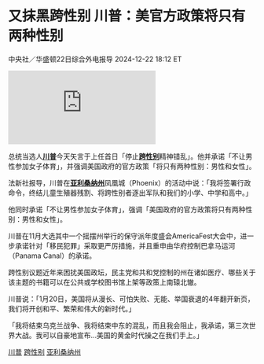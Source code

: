 # 又抹黑跨性别 川普：美官方政策将只有两种性别

中央社／华盛顿22日综合外电报导 2024-12-22 18:12 ET

![总统当选人川普矢言于上任首日「停止跨性别精神错乱」。（路透）](https://pgw.worldjournal.com/gw/photo.php?u=https://uc.udn.com.tw/photo/wj/realtime/2024/12/23/31139190.jpg&x=0&y=0&sw=0&sh=0&sl=W&fw=800&exp=3600&q=75)

总统当选人[**川普**](https://www.worldjournal.com/search/tagging/8877/%E5%B7%9D%E6%99%AE?zh-cn)今天矢言于上任首日「停止[**跨性别**](https://www.worldjournal.com/search/tagging/8877/%E8%B7%A8%E6%80%A7%E5%88%AB?zh-cn)精神错乱」。他并承诺「不让男性参加女子体育」，并强调美国政府的官方政策「将只有两种性别：男性和女性」。

法新社报导，川普在[**亚利桑纳州**](https://www.worldjournal.com/search/tagging/8877/%E4%BA%9A%E5%88%A9%E6%A1%91%E7%BA%B3%E5%B7%9E?zh-cn)凤凰城（Phoenix）的活动中说：「我将签署行政命令，终结儿童生殖器残割、将跨性别者逐出军队和我们的小学、中学和高中。」

他同时承诺「不让男性参加女子体育」，强调「美国政府的官方政策将只有两种性别：男性和女性」。

川普在11月大选其中一个摇摆州举行的保守派年度盛会AmericaFest大会中，进一步承诺针对「移民犯罪」采取更严厉措施，并且重申由华府控制巴拿马运河（Panama Canal）的承诺。

跨性别议题近年来困扰美国政坛，民主党和共和党控制的州在诸如医疗、哪些关于该主题的书籍可以在公共或学校图书馆上架等政策上南辕北辙。

川普说：「1月20日，美国将从漫长、可怕失败、无能、举国衰退的4年翻开新页，我们将开创和平、繁荣和伟大的新时代。」

「我将结束乌克兰战争、我将结束中东的混乱，而且我会阻止，我承诺，第三次世界大战。我可以自豪地宣布…美国的黄金时代操之在我们手上。」

[川普](https://www.worldjournal.com/search/tagging/8877/%E5%B7%9D%E6%99%AE?zh-cn) [跨性别](https://www.worldjournal.com/search/tagging/8877/%E8%B7%A8%E6%80%A7%E5%88%AB?zh-cn) [亚利桑纳州](https://www.worldjournal.com/search/tagging/8877/%E4%BA%9A%E5%88%A9%E6%A1%91%E7%BA%B3%E5%B7%9E?zh-cn)